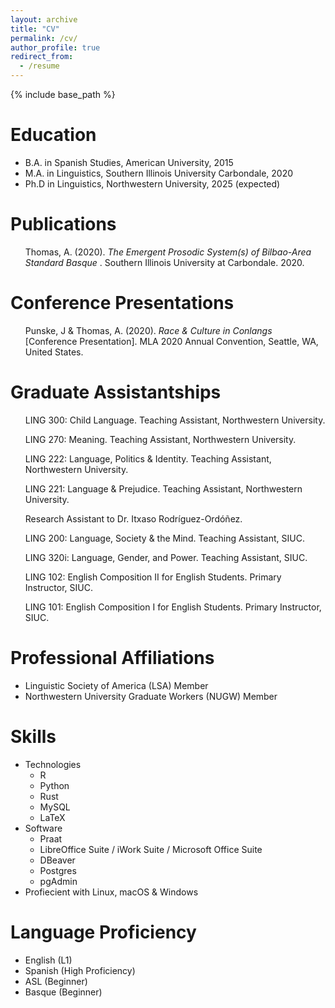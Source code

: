 ```yaml
---
layout: archive
title: "CV"
permalink: /cv/
author_profile: true
redirect_from:
  - /resume
---
```


{% include base_path %}

Education
======
* B.A. in Spanish Studies, American University, 2015
* M.A. in Linguistics, Southern Illinois University Carbondale, 2020
* Ph.D in Linguistics, Northwestern University, 2025 (expected)  

Publications
======
  <ul>Thomas, A. (2020). <em>The Emergent Prosodic System(s) of Bilbao-Area Standard Basque </em>. Southern Illinois University at Carbondale. 2020.</ul>
  
Conference Presentations
======
  <ul>Punske, J & Thomas, A. (2020). <em>Race & Culture in Conlangs</em> [Conference Presentation]. MLA 2020 Annual Convention, Seattle, WA, United States.</ul>
  
Graduate Assistantships
======
  <ul>LING 300: Child Language. Teaching Assistant, Northwestern University.</ul>
  <ul>LING 270: Meaning. Teaching Assistant, Northwestern University.</ul>
  <ul>LING 222: Language, Politics & Identity. Teaching Assistant, Northwestern University.</ul>
  <ul>LING 221: Language & Prejudice. Teaching Assistant, Northwestern University.</ul>
  <ul>Research Assistant to Dr. Itxaso Rodríguez-Ordóñez.</ul>
  <ul>LING 200: Language, Society & the Mind. Teaching Assistant, SIUC.</ul>
  <ul>LING 320i: Language, Gender, and Power. Teaching Assistant, SIUC. </ul>
  <ul>LING 102: English Composition II for English Students. Primary Instructor, SIUC.</ul>
  <ul>LING 101: English Composition I for English Students. Primary Instructor, SIUC.</ul>
  
Professional Affiliations
======
* Linguistic Society of America (LSA) Member
* Northwestern University Graduate Workers (NUGW) Member 

Skills
======
* Technologies
    * R
    * Python
    * Rust
    * MySQL
    * LaTeX
* Software
    * Praat
    * LibreOffice Suite / iWork Suite / Microsoft Office Suite
    * DBeaver
    * Postgres
    * pgAdmin
* Profiecient with Linux, macOS & Windows


Language Proficiency
======
* English (L1)
* Spanish (High Proficiency)
* ASL (Beginner)
* Basque (Beginner)
